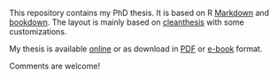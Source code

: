 This repository contains my PhD thesis. It is based on R [Markdown](https://github.com/rstudio/Rmarkdown) and [bookdown](https://github.com/rstudio/bookdown). The layout is mainly based on [cleanthesis](https://github.com/derric/cleanthesis) with some customizations. 

My thesis is available [online](https://ibn-salem.github.io/thesis/) or as download in [PDF](https://ibn-salem.github.io/thesis/thesis.pdf) or [e-book](https://ibn-salem.github.io/thesis/thesis.epub) format.

Comments are welcome!
